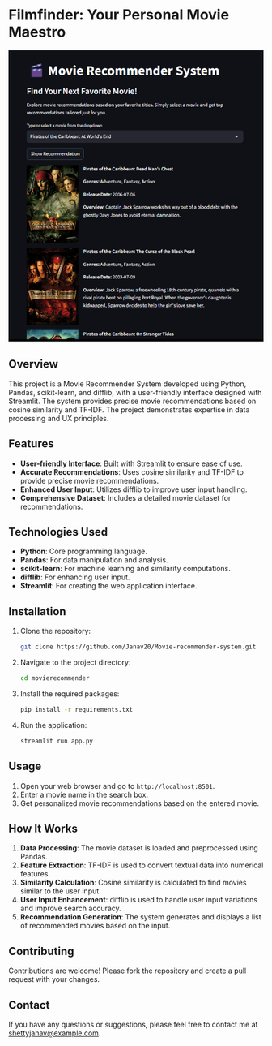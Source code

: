 # Filmfinder: Your Personal Movie Maestro 


![Screenshot](movie.png)

## Overview
This project is a Movie Recommender System developed using Python, Pandas, scikit-learn, and difflib, with a user-friendly interface designed with Streamlit. The system provides precise movie recommendations based on cosine similarity and TF-IDF. The project demonstrates expertise in data processing and UX principles.

## Features
- **User-friendly Interface**: Built with Streamlit to ensure ease of use.
- **Accurate Recommendations**: Uses cosine similarity and TF-IDF to provide precise movie recommendations.
- **Enhanced User Input**: Utilizes difflib to improve user input handling.
- **Comprehensive Dataset**: Includes a detailed movie dataset for recommendations.

## Technologies Used
- **Python**: Core programming language.
- **Pandas**: For data manipulation and analysis.
- **scikit-learn**: For machine learning and similarity computations.
- **difflib**: For enhancing user input.
- **Streamlit**: For creating the web application interface.

## Installation

1. Clone the repository:
    ```bash
    git clone https://github.com/Janav20/Movie-recommender-system.git
    ```
2. Navigate to the project directory:
    ```bash
    cd movierecommender
    ```
3. Install the required packages:
    ```bash
    pip install -r requirements.txt
    ```
4. Run the application:
    ```bash
    streamlit run app.py
    ```

## Usage
1. Open your web browser and go to `http://localhost:8501`.
2. Enter a movie name in the search box.
3. Get personalized movie recommendations based on the entered movie.

## How It Works
1. **Data Processing**: The movie dataset is loaded and preprocessed using Pandas.
2. **Feature Extraction**: TF-IDF is used to convert textual data into numerical features.
3. **Similarity Calculation**: Cosine similarity is calculated to find movies similar to the user input.
4. **User Input Enhancement**: difflib is used to handle user input variations and improve search accuracy.
5. **Recommendation Generation**: The system generates and displays a list of recommended movies based on the input.

## Contributing
Contributions are welcome! Please fork the repository and create a pull request with your changes.

## Contact
If you have any questions or suggestions, please feel free to contact me at [shettyjanav@example.com](shettyjanav@example.com).

